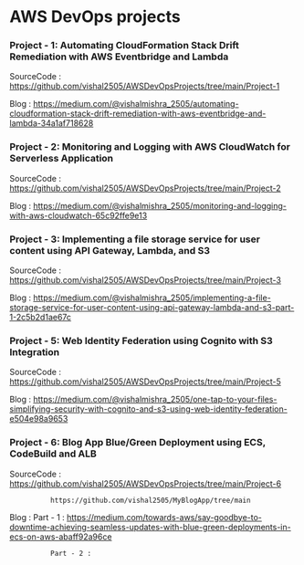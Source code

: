 # AWS DevOps projects

### Project - 1: Automating CloudFormation Stack Drift Remediation with AWS Eventbridge and Lambda

SourceCode  : https://github.com/vishal2505/AWSDevOpsProjects/tree/main/Project-1

Blog        : https://medium.com/@vishalmishra_2505/automating-cloudformation-stack-drift-remediation-with-aws-eventbridge-and-lambda-34a1af718628


### Project - 2: Monitoring and Logging with AWS CloudWatch for Serverless Application

SourceCode  : https://github.com/vishal2505/AWSDevOpsProjects/tree/main/Project-2

Blog        : https://medium.com/@vishalmishra_2505/monitoring-and-logging-with-aws-cloudwatch-65c92ffe9e13


### Project - 3: Implementing a file storage service for user content using API Gateway, Lambda, and S3

SourceCode  : https://github.com/vishal2505/AWSDevOpsProjects/tree/main/Project-3

Blog        : https://medium.com/@vishalmishra_2505/implementing-a-file-storage-service-for-user-content-using-api-gateway-lambda-and-s3-part-1-2c5b2d1ae67c


### Project - 5: Web Identity Federation using Cognito with S3 Integration

SourceCode  : https://github.com/vishal2505/AWSDevOpsProjects/tree/main/Project-5

Blog        : https://medium.com/@vishalmishra_2505/one-tap-to-your-files-simplifying-security-with-cognito-and-s3-using-web-identity-federation-e504e98a9653


### Project - 6: Blog App Blue/Green Deployment using ECS, CodeBuild and ALB

SourceCode  : https://github.com/vishal2505/AWSDevOpsProjects/tree/main/Project-6

              https://github.com/vishal2505/MyBlogApp/tree/main

Blog        : Part - 1 : https://medium.com/towards-aws/say-goodbye-to-downtime-achieving-seamless-updates-with-blue-green-deployments-in-ecs-on-aws-abaff92a96ce

              Part - 2 :
        


